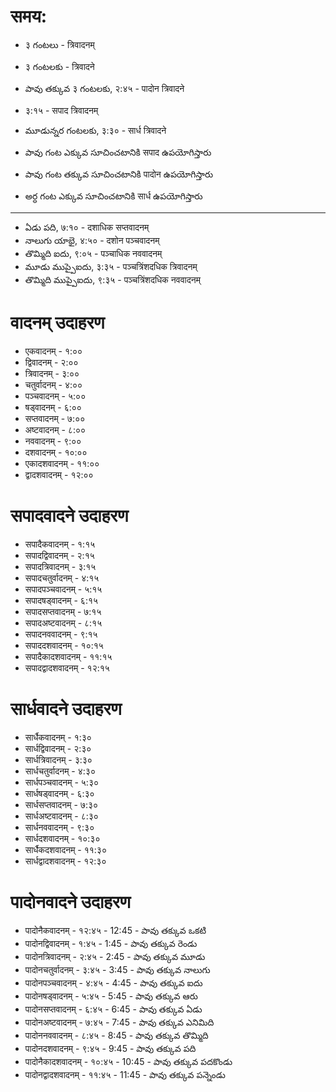 # समय:
- ३  గంటలు - त्रिवादनम् 
- ३  గంటలకు - त्रिवादने 
- పావు తక్కువ ३ గంటలకు, २:४५ - पादोन त्रिवादने 
- ३:१५ - सपाद त्रिवादनम् 
- మూడున్నర గంటలకు, ३:३० - सार्ध त्रिवादने 

- పావు గంట ఎక్కువ సూచించటానికి सपाद ఉపయోగిస్తారు
- పావు గంట తక్కువ సూచించటానికి पादोन ఉపయోగిస్తారు
- అర్ధ గంట ఎక్కువ సూచించటానికి सार्ध ఉపయోగిస్తారు 
--------------- 

- ఏడు పది, ७:१० - दशाधिक सप्तवादनम् 
- నాలుగు యాభై, ४:५० - दशोन पञ्चवादनम् 
- తొమ్మిది ఐదు, ९:०५ - पञ्चाधिक नववादनम् 
- మూడు ముప్పైఐదు, ३:३५ - पञ्चत्रिंशदधिक त्रिवादनम् 
- తొమ్మిది ముప్పైఐదు, ९:३५ -  पञ्चत्रिंशदधिक नववादनम् 

# वादनम् उदाहरण 

- एकवादनम् - १:०० 
- द्विवादनम् - २:०० 
- त्रिवादनम् - ३:०० 
- चतुर्वादनम् - ४:०० 
- पञ्चवादनम् - ५:०० 
- षड्वादनम् - ६:०० 
- सप्तवादनम् - ७:०० 
- अष्टवादनम् - ८:०० 
- नववादनम् - ९:०० 
- दशवादनम् - १०:०० 
- एकादशवादनम् - ११:०० 
- द्वादशवादनम् - १२:०० 

# सपादवादने उदाहरण 

- सपादैकवादनम् - १:१५  
- सपादद्विवादनम् - २:१५  
- सपादत्रिवादनम् - ३:१५  
- सपादचतुर्वादनम् - ४:१५  
- सपादपञ्चवादनम् - ५:१५  
- सपादषड्वादनम् - ६:१५  
- सपादसप्तवादनम् - ७:१५  
- सपादअष्टवादनम् - ८:१५  
- सपादनववादनम् - ९:१५  
- सपाददशवादनम् - १०:१५  
- सपादैकादशवादनम् - ११:१५  
- सपादद्वादशवादनम् - १२:१५  

# सार्धवादने उदाहरण 

- सार्धैकवादनम्  - १:३० 
- सार्धद्विवादनम् - २:३० 
- सार्धत्रिवादनम् - ३:३० 
- सार्धचतुर्वादनम् - ४:३० 
- सार्धपञ्चवादनम् - ५:३० 
- सार्धषड्वादनम् - ६:३० 
- सार्धसप्तवादनम् - ७:३० 
- सार्धअष्टवादनम् - ८:३० 
- सार्धनववादनम् - ९:३० 
- सार्धदशवादनम् - १०:३० 
- सार्धैकदशवादनम् - ११:३० 
- सार्धद्वादशवादनम् - १२:३० 

# पादोनवादने उदाहरण 
- पादोनैकवादनम्  - १२:४५ - 12:45 - పావు తక్కువ ఒకటి 
- पादोनद्विवादनम् - १:४५ - 1:45 - పావు తక్కువ రెండు 
- पादोनत्रिवादनम् - २:४५ - 2:45 - పావు తక్కువ మూడు 
- पादोनचतुर्वादनम् - ३:४५ - 3:45 - పావు తక్కువ నాలుగు 
- पादोनपञ्चवादनम् - ४:४५ - 4:45 - పావు తక్కువ ఐదు 
- पादोनषड्वादनम् - ५:४५ - 5:45 - పావు తక్కువ ఆరు 
- पादोनसप्तवादनम् - ६:४५ - 6:45 - పావు తక్కువ ఏడు 
- पादोनअष्टवादनम् - ७:४५ - 7:45 - పావు తక్కువ ఎనిమిది 
- पादोननववादनम् - ८:४५ - 8:45 - పావు తక్కువ తొమ్మిది 
- पादोनदशवादनम् - ९:४५ - 9:45 - పావు తక్కువ పది 
- पादोनैकादशवादनम् - १०:४५ - 10:45 - పావు తక్కువ పదకొండు 
- पादोनद्वादशवादनम्  - ११:४५ - 11:45 - పావు తక్కువ పన్నెండు 








